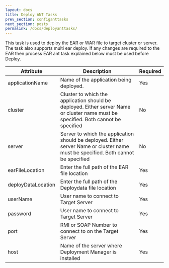 ```yaml
---
layout: docs
title: Deploy ANT Tasks
prev_section: configanttasks
next_section: posts
permalink: /docs/deployanttasks/
---
```


This task is used to deploy the EAR or WAR file to target cluster or server. 
The task also supports multi ear deploy. 
If any changes are required to the EAR then process EAR ant task explained below must be used before Deploy.

Attribute | Description | Required |
----------|-------------|----------|
|applicationName|Name of the application being deployed.|Yes|
|cluster|Cluster to which the application should be deployed. Either server Name or cluster name must be specified. Both cannot be specified|No|
|server|Server to which the application should be deployed. Either server Name or cluster name must be specified. Both cannot be specified|No|
|earFileLocation|Enter the full path of the EAR file location|Yes|
|deployDataLocation|Enter the full path of the Deploydata file location|Yes|
|userName|User name to connect to Target Server|Yes|
|password|User name to connect to Target Server|Yes|
|port|RMI or SOAP Number to connect to on the Target Server|Yes|
|host|Name of the server where Deployment Manager is installed|Yes|

